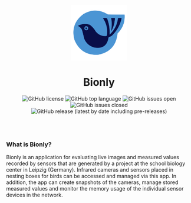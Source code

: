 <div align="center">
 
<img src="Bionly/Bionly/Resources/bionly_square_512.png" alt="Bionly" width="150" />
<h1>Bionly</h1>
 
![GitHub license](https://img.shields.io/github/license/tomo2403/Bionly?&style=flat-square) ![GitHub top language](https://img.shields.io/github/languages/top/tomo2403/Bionly?style=flat-square) ![GitHub issues open](https://img.shields.io/github/issues/tomo2403/Bionly?style=flat-square) ![GitHub issues closed](https://img.shields.io/github/issues-closed/tomo2403/Bionly?style=flat-square) ![GitHub release (latest by date including pre-releases)](https://img.shields.io/github/v/release/tomo2403/Bionly?include_prereleases&style=flat-square)
 
</div>

<br>
<br>

### What is Bionly?

Bionly is an application for evaluating live images and measured values recorded by sensors that are generated by a project at the school biology center in Leipzig (Germany). Infrared cameras and sensors placed in nesting boxes for birds can be accessed and managed via this app. In addition, the app can create snapshots of the cameras, manage stored measured values and monitor the memory usage of the individual sensor devices in the network. 
